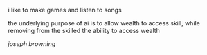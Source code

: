 i like to make games and listen to songs

the underlying purpose of ai is to allow wealth to access skill, while removing from the skilled the ability to access wealth

*joseph browning*
